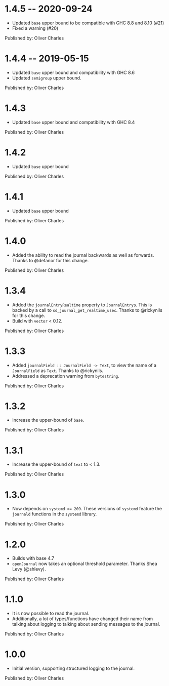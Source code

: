 # 1.4.5 -- 2020-09-24

* Updated `base` upper bound to be compatible with GHC 8.8 and 8.10 (#21)
* Fixed a warning (#20)

Published by: Oliver Charles

# 1.4.4 -- 2019-05-15

* Updated `base` upper bound and compatibility with GHC 8.6
* Updated `semigroup` upper bound.

Published by: Oliver Charles

# 1.4.3

* Updated `base` upper bound and compatibility with GHC 8.4

Published by: Oliver Charles

# 1.4.2

* Updated `base` upper bound

Published by: Oliver Charles

# 1.4.1

* Updated `base` upper bound

Published by: Oliver Charles

# 1.4.0

* Added the ability to read the journal backwards as well as forwards. Thanks to
  @defanor for this change.

Published by: Oliver Charles

# 1.3.4

* Added the `journalEntryRealtime` property to `JournalEntry`s. This is backed by a call to
  `sd_journal_get_realtime_usec`. Thanks to @rickynils for this change.
* Build with `vector` < 0.12.

Published by: Oliver Charles

# 1.3.3

* Added `journalField :: JournalField -> Text`, to view the name of a `JournalField` as `Text`.
  Thanks to @rickynils.
* Addressed a deprecation warning from `bytestring`.

Published by: Oliver Charles

# 1.3.2

* Increase the upper-bound of `base`.

Published by: Oliver Charles

# 1.3.1

* Increase the upper-bound of `text` to < 1.3.

Published by: Oliver Charles

# 1.3.0

* Now depends on `systemd >= 209`. These versions of `systemd` feature the
  `journald` functions in the `systemd` library.

Published by: Oliver Charles

# 1.2.0

* Builds with base 4.7
* `openJournal` now takes an optional threshold parameter. Thanks Shea Levy
  (@shlevy).

Published by: Oliver Charles

# 1.1.0

* It is now possible to read the journal.
* Additionally, a lot of types/functions have changed their name from talking
  about logging to talking about sending messages to the journal.

Published by: Oliver Charles

# 1.0.0

* Initial version, supporting structured logging to the journal.

Published by: Oliver Charles
